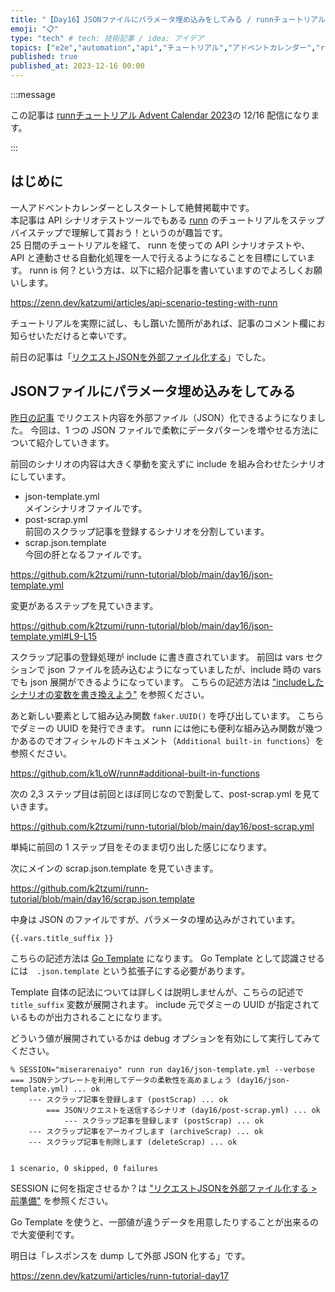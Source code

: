 ```yaml
---
title: "【Day16】JSONファイルにパラメータ埋め込みをしてみる / runnチュートリアル"
emoji: "📋"
type: "tech" # tech: 技術記事 / idea: アイデア
topics: ["e2e","automation","api","チュートリアル","アドベントカレンダー","runn"]
published: true
published_at: 2023-12-16 00:00
---
```


:::message

この記事は [runnチュートリアル Advent Calendar 2023](https://qiita.com/advent-calendar/2023/runn-tutorial)の 12/16 配信になります。

:::

## はじめに

一人アドベントカレンダーとしスタートして絶賛掲載中です。  
本記事は API シナリオテストツールでもある [runn](https://github.com/k1LoW/runn) のチュートリアルをステップバイステップで理解して貰おう！というのが趣旨です。  
25 日間のチュートリアルを経て、 runn を使っての API シナリオテストや、 API と連動させる自動化処理を一人で行えるようになることを目標にしています。 
runn is 何？という方は、以下に紹介記事を書いていますのでよろしくお願いします。

https://zenn.dev/katzumi/articles/api-scenario-testing-with-runn

チュートリアルを実際に試し、もし躓いた箇所があれば、記事のコメント欄にお知らせいただけると幸いです。

前日の記事は「[リクエストJSONを外部ファイル化する](https://zenn.dev/katzumi/articles/runn-tutorial-day15)」でした。

## JSONファイルにパラメータ埋め込みをしてみる

[昨日の記事](https://zenn.dev/katzumi/articles/runn-tutorial-day15) でリクエスト内容を外部ファイル（JSON）化できるようになりました。 
今回は、1 つの JSON ファイルで柔軟にデータパターンを増やせる方法について紹介していきます。

前回のシナリオの内容は大きく挙動を変えずに include を組み合わせたシナリオにしています。

* json-template.yml  
メインシナリオファイルです。
* post-scrap.yml  
前回のスクラップ記事を登録するシナリオを分割しています。
* scrap.json.template  
今回の肝となるファイルです。

https://github.com/k2tzumi/runn-tutorial/blob/main/day16/json-template.yml

変更があるステップを見ていきます。

https://github.com/k2tzumi/runn-tutorial/blob/main/day16/json-template.yml#L9-L15

スクラップ記事の登録処理が include に書き直されています。
前回は vars セクションで json ファイルを読み込むようになっていましたが、include 時の vars でも json 展開ができるようになっています。
こちらの記述方法は ["includeしたシナリオの変数を書き換えよう"](https://zenn.dev/katzumi/articles/runn-tutorial-day13) を参照ください。

あと新しい要素として組み込み関数 `faker.UUID()` を呼び出しています。
こちらでダミーの UUID を発行できます。
runn には他にも便利な組み込み関数が幾つかあるのでオフィシャルのドキュメント（`Additional built-in functions`）を参照ください。

https://github.com/k1LoW/runn#additional-built-in-functions

次の 2,3 ステップ目は前回とほぼ同じなので割愛して、post-scrap.yml を見ていきます。


https://github.com/k2tzumi/runn-tutorial/blob/main/day16/post-scrap.yml

単純に前回の 1 ステップ目をそのまま切り出した感じになります。

次にメインの scrap.json.template を見ていきます。

https://github.com/k2tzumi/runn-tutorial/blob/main/day16/scrap.json.template

中身は JSON のファイルですが、パラメータの埋め込みがされています。

`{{.vars.title_suffix }}`

こちらの記述方法は [Go Template](https://pkg.go.dev/text/template) になります。
Go Template として認識させるには　`.json.template` という拡張子にする必要があります。

Template 自体の記法については詳しくは説明しませんが、こちらの記述で `title_suffix` 変数が展開されます。
include 元でダミーの UUID が指定されているものが出力されることになります。

どういう値が展開されているかは debug オプションを有効にして実行してみてください。

```console
% SESSION="miserarenaiyo" runn run day16/json-template.yml --verbose
=== JSONテンプレートを利用してデータの柔軟性を高めましょう (day16/json-template.yml) ... ok
    --- スクラップ記事を登録します (postScrap) ... ok
        === JSONリクエストを送信するシナリオ (day16/post-scrap.yml) ... ok
            --- スクラップ記事を登録します (postScrap) ... ok
    --- スクラップ記事をアーカイブします (archiveScrap) ... ok
    --- スクラップ記事を削除します (deleteScrap) ... ok


1 scenario, 0 skipped, 0 failures
```

SESSION に何を指定させるか？は ["リクエストJSONを外部ファイル化する > 前準備"](https://zenn.dev/katzumi/articles/runn-tutorial-day15#前準備) を参照ください。

Go Template を使うと、一部値が違うデータを用意したりすることが出来るので大変便利です。

明日は「レスポンスを dump して外部 JSON 化する」です。

https://zenn.dev/katzumi/articles/runn-tutorial-day17